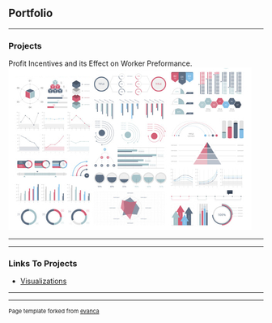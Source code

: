 ## Portfolio

---

### Projects 

Profit Incentives and its Effect on Worker Preformance.
<img src="images/dummy_thumbnail.jpg?raw=true"/>

---


---

### Links To Projects

- <a href="[https://www.linkedin.com/in/jonahgiaquinto/](https://public.tableau.com/shared/2MGBS7R54?:display_count=n&:origin=viz_share_link)">Visualizations</a> 


---




---
<p style="font-size:11px">Page template forked from <a href="https://github.com/evanca/quick-portfolio">evanca</a></p>
<!-- Remove above link if you don't want to attibute -->

